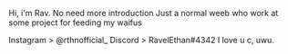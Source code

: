 Hi, i'm Rav. No need more introduction
Just a normal weeb who work at some project for feeding my waifus

Instagram > @rthnofficial_
Discord > RavelEthan#4342
I love u c, uwu.
